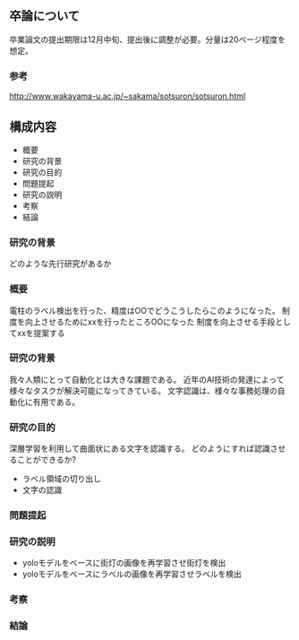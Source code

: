 ## 卒論について
卒業論文の提出期限は12月中旬、提出後に調整が必要。分量は20ページ程度を想定。
### 参考
http://www.wakayama-u.ac.jp/~sakama/sotsuron/sotsuron.html

## 構成内容
- 概要
- 研究の背景
- 研究の目的
- 問題提起
- 研究の説明
- 考察
- 結論

### 研究の背景
どのような先行研究があるか


### 概要
電柱のラベル検出を行った、精度はOOでどうこうしたらこのようになった。
制度を向上させるためにxxを行ったところOOになった
制度を向上させる手段としてxxを提案する

### 研究の背景
我々人類にとって自動化とは大きな課題である。
近年のAI技術の発達によって様々なタスクが解決可能になってきている。
文字認識は、様々な事務処理の自動化に有用である。

### 研究の目的
深層学習を利用して曲面状にある文字を認識する。
どのようにすれば認識させることができるか?
- ラベル領域の切り出し
- 文字の認識

### 問題提起


### 研究の説明
- yoloモデルをベースに街灯の画像を再学習させ街灯を検出
- yoloモデルをベースにラベルの画像を再学習させラベルを検出
### 考察


### 結論
